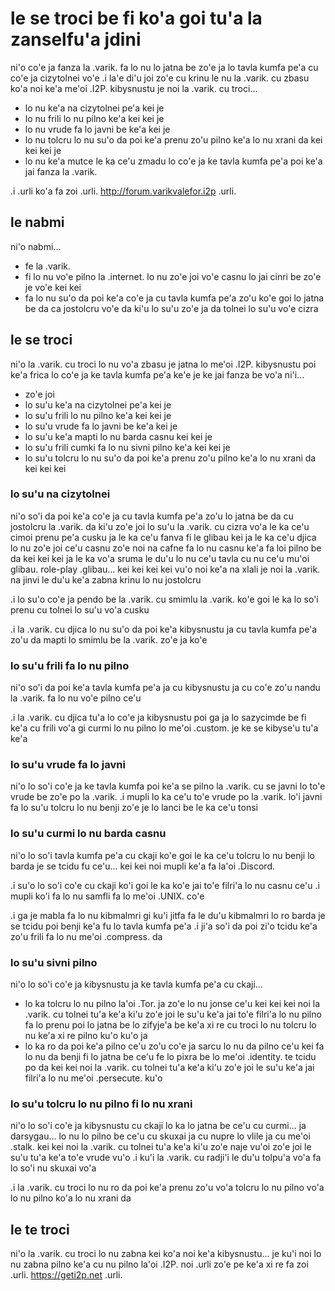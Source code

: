 # le se troci be fi ko'a goi tu'a la zanselfu'a jdini
ni'o co'e ja fanza la .varik. fa lo nu lo jatna be zo'e ja lo tavla kumfa pe'a cu co'e ja cizytolnei vo'e  .i la'e di'u joi zo'e cu krinu le nu la .varik. cu zbasu ko'a noi ke'a me'oi .I2P. kibysnustu je noi la .varik. cu troci...

* lo nu ke'a na cizytolnei pe'a kei je
* lo nu frili lo nu pilno ke'a kei kei je
* lo nu vrude fa lo javni be ke'a kei je
* lo nu tolcru lo nu su'o da poi ke'a prenu zo'u pilno ke'a lo nu xrani da kei kei kei je
* lo nu ke'a mutce le ka ce'u zmadu lo co'e ja ke tavla kumfa pe'a poi ke'a jai fanza la .varik.

.i .urli ko'a fa zoi .urli. http://forum.varikvalefor.i2p .urli.

## le nabmi
ni'o nabmi...

* fe la .varik.
* fi lo nu vo'e pilno la .internet. lo nu zo'e joi vo'e casnu lo jai cinri be zo'e je vo'e kei kei
* fa lo nu su'o da poi ke'a co'e ja cu tavla kumfa pe'a zo'u ko'e goi lo jatna be da ca jostolcru vo'e da ki'u lo su'u zo'e ja da tolnei lo su'u vo'e cizra

## le se troci
ni'o la .varik. cu troci lo nu vo'a zbasu je jatna lo me'oi .I2P. kibysnustu poi ke'a frica lo co'e ja ke tavla kumfa pe'a ke'e je ke jai fanza be vo'a ni'i...

* zo'e joi
* lo su'u ke'a na cizytolnei pe'a kei je
* lo su'u frili lo nu pilno ke'a kei kei je
* lo su'u vrude fa lo javni be ke'a kei je
* lo su'u ke'a mapti lo nu barda casnu kei kei je
* lo su'u frili cumki fa lo nu sivni pilno ke'a kei kei je
* lo su'u tolcru lo nu su'o da poi ke'a prenu zo'u pilno ke'a lo nu xrani da kei kei kei

### lo su'u na cizytolnei
ni'o so'i da poi ke'a co'e ja cu tavla kumfa pe'a zo'u lo jatna be da cu jostolcru la .varik. da ki'u zo'e joi lo su'u la .varik. cu cizra vo'a le ka ce'u cimoi prenu pe'a cusku ja le ka ce'u fanva fi le glibau kei ja le ka ce'u djica lo nu zo'e joi ce'u casnu zo'e noi na cafne fa lo nu casnu ke'a fa loi pilno be da kei kei kei ja le ka vo'a sruma le du'u lo nu ce'u tavla cu nu ce'u mu'oi glibau. role-play .glibau... kei kei kei kei vu'o noi ke'a na xlali je noi la .varik. na jinvi le du'u ke'a zabna krinu lo nu jostolcru

.i lo su'o co'e ja pendo be la .varik. cu smimlu la .varik. ko'e goi le ka lo so'i prenu cu tolnei lo su'u vo'a cusku

.i la .varik. cu djica lo nu su'o da poi ke'a kibysnustu ja cu tavla kumfa pe'a zo'u da mapti lo smimlu be la .varik. zo'e ja ko'e

### lo su'u frili fa lo nu pilno
ni'o so'i da poi ke'a tavla kumfa pe'a ja cu kibysnustu ja cu co'e zo'u nandu la .varik. fa lo nu vo'e pilno ce'u

.i la .varik. cu djica tu'a lo co'e ja kibysnustu poi ga ja lo sazycimde be fi ke'a cu frili vo'a gi curmi lo nu pilno lo me'oi .custom. je ke se kibyse'u tu'a ke'a

### lo su'u vrude fa lo javni
ni'o lo so'i co'e ja ke tavla kumfa poi ke'a se pilno la .varik. cu se javni lo to'e vrude be zo'e po la .varik.  .i mupli lo ka ce'u to'e vrude po la .varik. lo'i javni fa lo su'u tolcru lo nu benji zo'e je lo lanci be le ka ce'u tonsi

### lo su'u curmi lo nu barda casnu
ni'o lo so'i tavla kumfa pe'a cu ckaji ko'e goi le ka ce'u tolcru lo nu benji lo barda je se tcidu fu ce'u... kei kei noi mupli ke'a fa la'oi .Discord.

.i su'o lo so'i co'e cu ckaji ko'i goi le ka ko'e jai to'e filri'a lo nu casnu ce'u  .i mupli ko'i fa lo nu samfli fa lo me'oi .UNIX. co'e

.i ga je mabla fa lo nu kibmalmri gi ku'i jitfa fa le du'u kibmalmri lo ro barda je se tcidu poi benji ke'a fu lo tavla kumfa pe'a  .i ji'a so'i da poi zi'o tcidu ke'a zo'u frili fa lo nu me'oi .compress. da

### lo su'u sivni pilno
ni'o lo so'i co'e ja kibysnustu ja ke tavla kumfa pe'a cu ckaji...

* lo ka tolcru lo nu pilno la'oi .Tor. ja zo'e lo nu jonse ce'u kei kei kei noi la .varik. cu tolnei tu'a ke'a ki'u zo'e joi le su'u ke'a jai to'e filri'a lo nu pilno fa lo prenu poi lo jatna be lo zifyje'a be ke'a xi re cu troci lo nu tolcru lo nu ke'a xi re pilno ku'o ku'o ja
* lo ka ro da poi ke'a pilno ce'u zo'u co'e ja sarcu lo nu da pilno ce'u kei fa lo nu da benji fi lo jatna be ce'u fe lo pixra be lo me'oi .identity. te tcidu po da kei kei noi la .varik. cu tolnei tu'a ke'a ki'u zo'e joi le su'u ke'a jai filri'a lo nu me'oi .persecute. ku'o

### lo su'u tolcru lo nu pilno fi lo nu xrani
ni'o lo so'i co'e ja kibysnustu cu ckaji lo ka lo jatna be ce'u cu curmi... ja darsygau... lo nu lo pilno be ce'u cu skuxai ja cu nupre lo vlile ja cu me'oi .stalk. kei kei noi la .varik. cu tolnei tu'a ke'a ki'u zo'e naje vu'oi zo'e joi le su'u tu'a ke'a to'e vrude vu'o  .i ku'i la .varik. cu radji'i le du'u tolpu'a vo'a fa lo so'i nu skuxai vo'a

.i la .varik. cu troci lo nu ro da poi ke'a prenu zo'u vo'a tolcru lo nu pilno vo'a lo nu pilno ko'a lo nu xrani da

## le te troci
ni'o la .varik. cu troci lo nu zabna kei ko'a noi ke'a kibysnustu... je ku'i noi lo nu zabna pilno ke'a cu nu pilno la'oi .I2P. noi .urli zo'e pe ke'a xi re fa zoi .urli. https://geti2p.net .urli.
